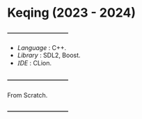 # Keqing (2023 - 2024)

#### ――――――――――

- *Language* : C++.
- *Library* : SDL2, Boost.
- *ꞮDE* : CLion.

#### ――――――――――

From Scratch.

#### ――――――――――
